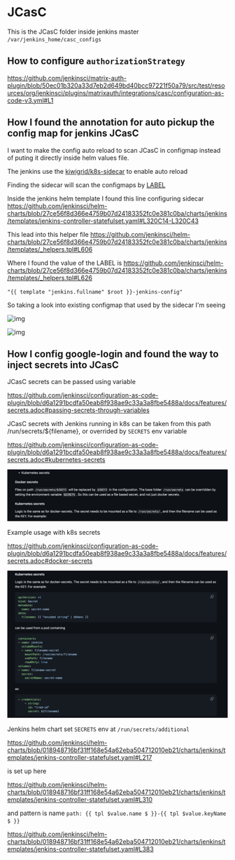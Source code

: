 # JCasC

This is the JCasC folder inside jenkins master `/var/jenkins_home/casc_configs`

## How to configure `authorizationStrategy`

https://github.com/jenkinsci/matrix-auth-plugin/blob/50ec01b320a33d7eb2d649bd40bcc97221f50a79/src/test/resources/org/jenkinsci/plugins/matrixauth/integrations/casc/configuration-as-code-v3.yml#L1

## How I found the annotation for auto pickup the config map for jenkins JCasC

I want to make the config auto reload to scan JCasC in configmap instead of puting it directly inside helm values file.

The jenkins use the [kiwigrid/k8s-sidecar](https://github.com/kiwigrid/k8s-sidecar) to enable auto reload

Finding the sidecar will scan the configmaps by [LABEL](https://github.com/kiwigrid/k8s-sidecar/blob/182ed019df9c96326a2808b41ed5c5229281e855/README.md?plain=1#L68)

Inside the jenkins helm template I found this line configuring sidecar <https://github.com/jenkinsci/helm-charts/blob/27ce56f8d366e4759b07d24183352fc0e381c0ba/charts/jenkins/templates/jenkins-controller-statefulset.yaml#L320C14-L320C43>

This lead into this helper file <https://github.com/jenkinsci/helm-charts/blob/27ce56f8d366e4759b07d24183352fc0e381c0ba/charts/jenkins/templates/_helpers.tpl#L606>

Where I found the value of the LABEL is <https://github.com/jenkinsci/helm-charts/blob/27ce56f8d366e4759b07d24183352fc0e381c0ba/charts/jenkins/templates/_helpers.tpl#L626>

`"{{ template "jenkins.fullname" $root }}-jenkins-config"`

So taking a look into existing configmap that used by the sidecar I'm seeing

![img](imgs/findings-jenkins-autoreload-1.png)

![img](imgs/findings-jenkins-autoreload-2.png)

## How I config google-login and found the way to inject secrets into JCasC

JCasC secrets can be passed using variable

https://github.com/jenkinsci/configuration-as-code-plugin/blob/d6a1291bcdfa50eab8f938ae9c33a3a8fbe5488a/docs/features/secrets.adoc#passing-secrets-through-variables

JCasC secrets with Jenkins running in k8s can be taken from this path /run/secrets/${filename}, or overrided by `SECRETS` env variable

https://github.com/jenkinsci/configuration-as-code-plugin/blob/d6a1291bcdfa50eab8f938ae9c33a3a8fbe5488a/docs/features/secrets.adoc#kubernetes-secrets

![jcasc reading /run/secrets](./imgs/jcasc-reading-run-secrets.png)

Example usage with k8s secrets

https://github.com/jenkinsci/configuration-as-code-plugin/blob/d6a1291bcdfa50eab8f938ae9c33a3a8fbe5488a/docs/features/secrets.adoc#docker-secrets

![jcasc passing k8s secrets](./imgs/jcasc-passing-k8s-secrets.png)

Jenkins helm chart set `SECRETS` env at `/run/secrets/additional`

https://github.com/jenkinsci/helm-charts/blob/018948716bf31ff168e54a62eba504712010eb21/charts/jenkins/templates/jenkins-controller-statefulset.yaml#L217

is set up here

https://github.com/jenkinsci/helm-charts/blob/018948716bf31ff168e54a62eba504712010eb21/charts/jenkins/templates/jenkins-controller-statefulset.yaml#L310

and pattern is name `path: {{ tpl $value.name $ }}-{{ tpl $value.keyName $ }}`

https://github.com/jenkinsci/helm-charts/blob/018948716bf31ff168e54a62eba504712010eb21/charts/jenkins/templates/jenkins-controller-statefulset.yaml#L383

